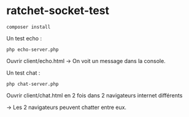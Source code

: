 # ratchet-socket-test

```
composer install
```

Un test echo :
```
php echo-server.php
```
Ouvrir client/echo.html
-> On voit un message dans la console.

Un test chat :
```
php chat-server.php
```
Ouvrir client/chat.html en 2 fois dans 2 navigateurs internet différents

-> Les 2 navigateurs peuvent chatter entre eux.